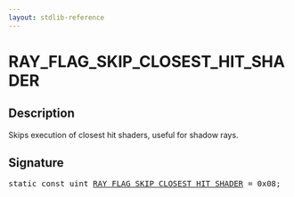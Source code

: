 ```yaml
---
layout: stdlib-reference
---
```


# RAY_FLAG_SKIP_CLOSEST_HIT_SHADER

## Description

Skips execution of closest hit shaders, useful for shadow rays.


## Signature
<pre>
<span class='code_keyword'>static</span> <span class='code_keyword'>const</span> <span class="code_keyword">uint</span> <a href="ray_flag_skip_closest_hit_shader-01245679abcefghijkmnoqrstuv.html" class="code_var">RAY_FLAG_SKIP_CLOSEST_HIT_SHADER</a> = 0x08;
</pre>

